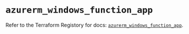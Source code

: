 # `azurerm_windows_function_app`

Refer to the Terraform Registory for docs: [`azurerm_windows_function_app`](https://registry.terraform.io/providers/hashicorp/azurerm/3.78.0/docs/resources/windows_function_app).
